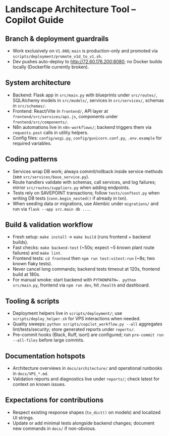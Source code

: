 # Landscape Architecture Tool – Copilot Guide
## Branch & deployment guardrails
- Work exclusively on `V1.00D`; `main` is production-only and promoted via `scripts/deployment/promote_v1d_to_v1.sh`.
- Dev pushes auto-deploy to http://72.60.176.200:8080; no Docker builds locally (Dockerfile currently broken).
## System architecture
- Backend: Flask app in `src/main.py` with blueprints under `src/routes/`, SQLAlchemy models in `src/models/`, services in `src/services/`, schemas in `src/schemas/`.
- Frontend: React/Vite in `frontend/`, API layer at `frontend/src/services/api.js`, components under `frontend/src/components/`.
- N8n automations live in `n8n-workflows/`; backend triggers them via `requests.post` calls in utility helpers.
- Config files: `config/wsgi.py`, `config/gunicorn.conf.py`, `.env.example` for required variables.
## Coding patterns
- Services wrap DB work; always commit/rollback inside service methods (see `src/services/base_service.py`).
- Route handlers validate with schemas, call services, and log failures; mirror `src/routes/suppliers.py` when adding endpoints.
- Tests rely on SAVEPOINT transactions; follow `tests/conftest.py` when writing DB tests (`conn.begin_nested()` if already in txn).
- When seeding data or migrations, use Alembic under `migrations/` and run via `flask --app src.main db ...`.
## Build & validation workflow
- Fresh setup: `make install` → `make build` (runs frontend + backend builds).
- Fast checks: `make backend-test` (~50s; expect ~5 known plant route failures) and `make lint`.
- Frontend tests: `cd frontend` then `npm run test:vitest:run` (~8s; two known flaky tests).
- Never cancel long commands; backend tests timeout at 120s, frontend build at 180s.
- For manual smoke: start backend with `PYTHONPATH=. python src/main.py`, frontend via `npm run dev`, hit `/health` and dashboard.
## Tooling & scripts
- Deployment helpers live in `scripts/deployment/`; use `scripts/deploy_helper.sh` for VPS interactions when needed.
- Quality sweeps: `python scripts/copilot_workflow.py --all` aggregates lint/tests/security; store generated reports under `reports/`.
- Pre-commit hooks (Black, Ruff, isort) are configured; run `pre-commit run --all-files` before large commits.
## Documentation hotspots
- Architecture overviews in `docs/architecture/` and operational runbooks in `docs/VPS_*.md`.
- Validation reports and diagnostics live under `reports/`; check latest for context on known issues.
## Expectations for contributions
- Respect existing response shapes (`to_dict()` on models) and localized UI strings.
- Update or add minimal tests alongside backend changes; document new commands in `docs/` if non-obvious.
